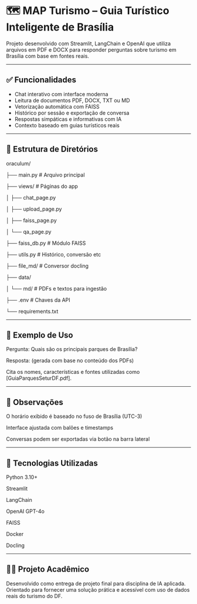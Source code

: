 # 🗺️ MAP Turismo – Guia Turístico Inteligente de Brasília

Projeto desenvolvido com Streamlit, LangChain e OpenAI que utiliza arquivos em PDF e DOCX para responder perguntas sobre turismo em Brasília com base em fontes reais.

---

## ✅ Funcionalidades

- Chat interativo com interface moderna
- Leitura de documentos PDF, DOCX, TXT ou MD
- Vetorização automática com FAISS
- Histórico por sessão e exportação de conversa
- Respostas simpáticas e informativas com IA
- Contexto baseado em guias turísticos reais

---

## 🧩 Estrutura de Diretórios

oraculum/

├── main.py # Arquivo principal

├── views/ # Páginas do app

│ ├── chat_page.py

│ ├── upload_page.py

│ ├── faiss_page.py

│ └── qa_page.py

├── faiss_db.py # Módulo FAISS

├── utils.py # Histórico, conversão etc

├── file_md/ # Conversor docling

├── data/

│ └── md/ # PDFs e textos para ingestão

├── .env # Chaves da API

└── requirements.txt

---

## 💬 Exemplo de Uso
Pergunta: Quais são os principais parques de Brasília?

Resposta: (gerada com base no conteúdo dos PDFs)

Cita os nomes, características e fontes utilizadas como [GuiaParquesSeturDF.pdf].

---

## 📌 Observações
O horário exibido é baseado no fuso de Brasília (UTC-3)

Interface ajustada com balões e timestamps

Conversas podem ser exportadas via botão na barra lateral

---

## 🧠 Tecnologias Utilizadas
Python 3.10+

Streamlit

LangChain

OpenAI GPT-4o

FAISS

Docker

Docling

---

## 👨‍🏫 Projeto Acadêmico
Desenvolvido como entrega de projeto final para disciplina de IA aplicada.
Orientado para fornecer uma solução prática e acessível com uso de dados reais do turismo do DF.
